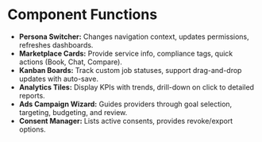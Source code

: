 # Component Functions

- **Persona Switcher:** Changes navigation context, updates permissions, refreshes dashboards.
- **Marketplace Cards:** Provide service info, compliance tags, quick actions (Book, Chat, Compare).
- **Kanban Boards:** Track custom job statuses, support drag-and-drop updates with auto-save.
- **Analytics Tiles:** Display KPIs with trends, drill-down on click to detailed reports.
- **Ads Campaign Wizard:** Guides providers through goal selection, targeting, budgeting, and review.
- **Consent Manager:** Lists active consents, provides revoke/export options.
